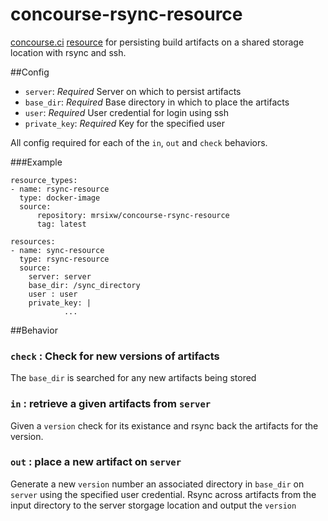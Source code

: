 # concourse-rsync-resource
[concourse.ci](https://concourse.ci/ "concourse.ci Homepage") [resource](https://concourse.ci/implementing-resources.html "Implementing a resource") for persisting build artifacts on a shared storage location with rsync and ssh.

##Config
* `server`: *Required* Server on which to persist artifacts
* `base_dir`: *Required* Base directory in which to place the artifacts
* `user`: *Required* User credential for login using ssh
* `private_key`: *Required* Key for the specified user

All config required for each of the `in`, `out` and `check` behaviors.

###Example

```
resource_types:
- name: rsync-resource
  type: docker-image
  source:
      repository: mrsixw/concourse-rsync-resource
      tag: latest

resources:
- name: sync-resource
  type: rsync-resource
  source:
    server: server
    base_dir: /sync_directory
    user : user
    private_key: |
            ...
```

##Behavior
### `check` : Check for new versions of artifacts
The `base_dir` is searched for any new artifacts being stored

### `in` : retrieve a given artifacts from `server`
Given a `version` check for its existance and rsync back the artifacts for the
version.

### `out` : place a new artifact on `server`
Generate a new `version` number an associated directory in `base_dir` on `server`
using the specified user credential. Rsync across artifacts from the input directory to the server storgage location and output the `version`
